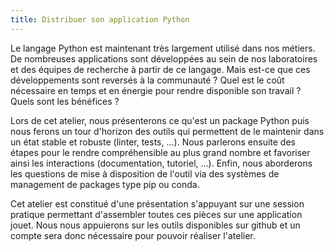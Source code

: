 ```yaml
---
title: Distribuer son application Python
---
```


Le langage Python est maintenant très largement utilisé dans nos métiers. De nombreuses applications sont développées au sein de nos laboratoires et des équipes de recherche à partir de ce langage. Mais est-ce que ces développements sont reversés à la communauté ? Quel est le coût nécessaire en temps et en énergie pour rendre disponible son travail ? Quels sont les bénéfices ?

Lors de cet atelier, nous présenterons ce qu'est un package Python puis nous ferons un tour d'horizon des outils qui permettent de le maintenir dans un état stable et robuste (linter, tests, ...). Nous parlerons ensuite des étapes pour le rendre compréhensible au plus grand nombre et favoriser ainsi les interactions (documentation, tutoriel, ...). Enfin, nous aborderons les questions de mise à disposition de l'outil via des systèmes de management de packages type pip ou conda.

Cet atelier est constitué d'une présentation s'appuyant sur une session pratique permettant d'assembler toutes ces pièces sur une application jouet. Nous nous appuierons sur les outils disponibles sur github et un compte sera donc nécessaire pour pouvoir réaliser l'atelier.